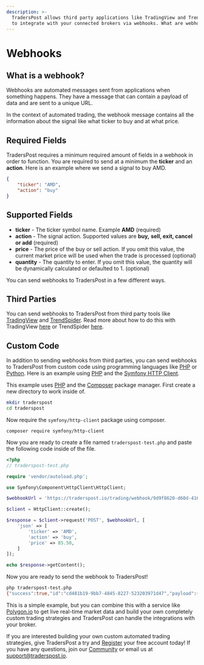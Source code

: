 ```yaml
---
description: >-
  TradersPost allows third party applications like TradingView and TrendSpider
  to integrate with your connected brokers via webhooks. What are webhooks?
---
```


# Webhooks

## What is a webhook?

Webhooks are automated messages sent from applications when something happens. They have a message that can contain a payload of data and are sent to a unique URL.

In the context of automated trading, the webhook message contains all the information about the signal like what ticker to buy and at what price.

## Required Fields

TradersPost requires a minimum required amount of fields in a webhook in order to function. You are required to send at a minimum the **ticker** and an **action**. Here is an example where we send a signal to buy AMD.

```json
{
    "ticker": "AMD",
    "action": "buy"
}
```

## Supported Fields

* **ticker** - The ticker symbol name. Example **AMD** (required)
* **action** - The signal action. Supported values are **buy,** **sell, exit, cancel or add** (required)
* **price** - The price of the buy or sell action. If you omit this value, the current market price will be used when the trade is processed (optional)
* **quantity** - The quantity to enter. If you omit this value, the quantity will be dynamically calculated or defaulted to 1. (optional)

You can send webhooks to TradersPost in a few different ways.

## Third Parties

You can send webhooks to TradersPost from third party tools like [TradingView](https://tradingview.com/?offer\_id=10\&aff\_id=26514) and [TrendSpider](https://trendspider.com/?\_go=traderspost). Read more about how to do this with TradingView [here](tradingview.md) or TrendSpider [here](trend-spider.md).

## Custom Code

In addition to sending webhooks from third parties, you can send webhooks to TradersPost from custom code using programming languages like [PHP](https://php.net) or [Python](https://www.python.org). Here is an example using [PHP](https://php.net) and the [Symfony HTTP Client](https://symfony.com/doc/current/http\_client.html).

This example uses [PHP](https://www.php.net) and the [Composer](https://getcomposer.org) package manager. First create a new directory to work inside of.

```bash
mkdir traderspost
cd traderspost
```

Now require the `symfony/http-client` package using composer.

```
composer require symfony/http-client
```

Now you are ready to create a file named `traderspost-test.php` and paste the following code inside of the file.

```php
<?php
// traderspost-test.php

require 'vendor/autoload.php';

use Symfony\Component\HttpClient\HttpClient;

$webhookUrl = 'https://traderspost.io/trading/webhook/9d9f8620-d60d-416e-827e-0ec01ef93532/9b5b8c4264421f5515fd4fcb6571af50';

$client = HttpClient::create();

$response = $client->request('POST', $webhookUrl, [
    'json' => [
        'ticker' => 'AMD',
        'action' => 'buy',
        'price' => 85.50,
    ]
]);

echo $response->getContent();
```

Now you are ready to send the webhook to TradersPost!

```bash
php traderspost-test.php
{"success":true,"id":"cd481b19-9bb7-4845-8227-523203971d47","payload":{"ticker":"AMD","action":"buy","price":85.50}}
```

This is a simple example, but you can combine this with a service like [Polygon.io](https://polygon.io) to get live real-time market data and build your own completely custom trading strategies and TradersPost can handle the integrations with your broker.

If you are interested building your own custom automated trading strategies, give TradersPost a try and [Register](https://traderspost.io/register) your free account today! If you have any questions, join our [Community](https://traderspost.io/community) or email us at [support@traderspost.io](mailto:support@traderspost.io).
